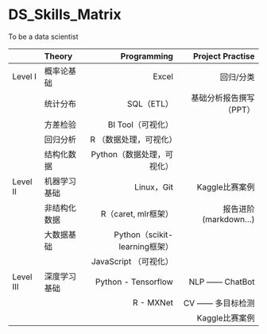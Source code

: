 # DS_Skills_Matrix
To be a data scientist


|          |   Theory      |  Programming |  Project Practise |
|----------|:-------------|-------------:|------:|
| Level I  |  概率论基础    | Excel      | 回归/分类 |
|          |  统计分布      |	SQL（ETL）  | 	基础分析报告撰写（PPT）| 
|          |  方差检验      |	BI Tool（可视化）	||
|          |  回归分析      |	R （数据处理，可视化）||
|          |  结构化数据    |	Python（数据处理，可视化）	||
| Level II |  机器学习基础	 | Linux，Git | 	Kaggle比赛案例 | 
|          | 	非结构化数据   | 	R（caret, mlr框架） | 	报告进阶(markdown…)
|          | 	大数据基础	    | Python（scikit-learning框架）	 |  | 
|          | 	             | JavaScript （可视化）	 |  | 
| Level III|  深度学习基础   | Python - Tensorflow | NLP —— ChatBot |
|          |               | R - MXNet | CV —— 多目标检测 |
|          |               |  | Kaggle比赛案例 |
